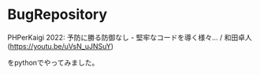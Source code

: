 # BugRepository

PHPerKaigi 2022: 予防に勝る防御なし - 堅牢なコードを導く様々… / 和田卓人(https://youtu.be/uVsN_uJNSuY)

をpythonでやってみました。
